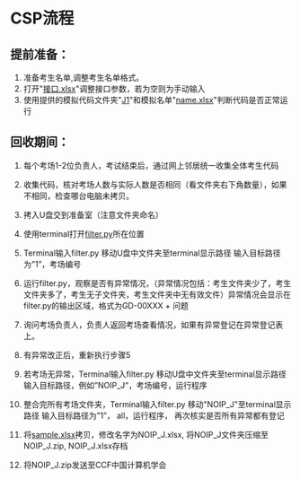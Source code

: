 # CSP流程

## 提前准备：

1. 准备考生名单,调整考生名单格式。
2. 打开"[接口.xlsx](.//接口.xlsx)"调整接口参数，若为空则为手动输入
3. 使用提供的模拟代码文件夹"[J1](.//J1)"和模拟名单"[name.xlsx](.//name.xlsx)"判断代码是否正常运行





## 回收期间：

1. 每个考场1-2位负责人，考试结束后，通过网上邻居统一收集全体考生代码

2. 收集代码，核对考场人数与实际人数是否相同（看文件夹右下角数量），如果不相同，检查哪台电脑未拷贝。

3. 拷入U盘交到准备室（注意文件夹命名） 

4. 使用terminal打开[filter.py](.//filter.py)所在位置

5. Terminal输入filter.py 移动U盘中文件夹至terminal显示路径 输入目标路径为”1”，考场编号

6. 运行filter.py，观察是否有异常情况，（异常情况包括：考生文件夹少了，考生文件夹多了，考生无子文件夹，考生文件夹中无有效文件）异常情况会显示在filter.py的输出区域，格式为GD-00XXX + 问题
7. 询问考场负责人，负责人返回考场查看情况，如果有异常登记在异常登记表上。

8. 有异常改正后，重新执行步骤5

9. 若考场无异常，Terminal输入filter.py 移动U盘中文件夹至terminal显示路径 输入目标路径，例如”NOIP_J“，考场编号，运行程序

10. 整合完所有考场文件夹，Terminal输入filter.py 移动"NOIP_J"至terminal显示路径 输入目标路径为”1”， all，运行程序， 再次核实是否所有异常都有登记

11. 将[sample.xlsx](.//sample.xlsx)拷贝，修改名字为NOIP_J.xlsx, 将NOIP_J文件夹压缩至NOIP_J.zip, NOIP_J.xlsx存档

12. 将NOIP_J.zip发送至CCF中国计算机学会
